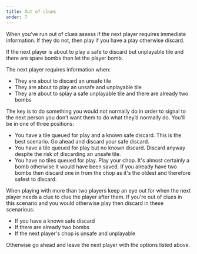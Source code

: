 ```yaml
---
title: Out of clues
order: 7
---
```


When you've run out of clues assess if the next player requires immediate information. If they do not, then play if you have a play otherwise discard.

If the next player is about to play a safe to discard but unplayable tile and there are spare bombs then let the player bomb.

The next player requires information when:

- They are about to discard an unsafe tile
- They are about to play an unsafe and unplayable tile
- They are about to splay a safe unplayable tile and there are already two bombs

The key is to do something you would not normally do in order to signal to the next person you don’t want them to do what they’d normally do. You’ll be in one of three positions:

- You have a tile queued for play and a known safe discard. This is the best scenario. Go ahead and discard your safe discard.
- You have a tile queued for play but no known discard. Discard anyway despite the risk of discarding an unsafe tile.
- You have no tiles queued for play. Play your chop. It's almost certainly a bomb otherwise it would have been saved. If you already have two bombs then discard one in from the chop as it's the oldest and therefore safest to discard.

When playing with more than two players keep an eye out for when the next player needs a clue to clue the player after them. If you're out of clues in this scenario and you would otherwise play then discard in these scenarious:
- If you have a known safe discard
- If there are already two bombs
- If the next player's chop is unsafe and unplayable

Otherwise go ahead and leave the next player with the options listed above.
